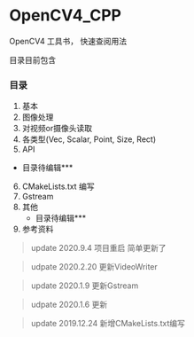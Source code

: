 # OpenCV4_CPP
OpenCV4 工具书， 快速查阅用法

目录目前包含

### 目录

1. 基本
2. 图像处理
3. 对视频or摄像头读取
4. 各类型(Vec, Scalar, Point, Size, Rect)
5. API

- 目录待编辑***

6. CMakeLists.txt 编写
7. Gstream
8. 其他
   - 目录待编辑***
9. 参考资料


> update 2020.9.4 项目重启 简单更新了
   
> udpate 2020.2.20 更新VideoWriter
   
> update 2020.1.9 更新Gstream

> udpate 2020.1.6 更新

> update 2019.12.24 新增CMakeLists.txt编写
